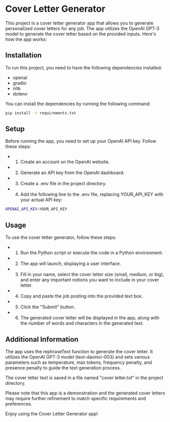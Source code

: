 # Cover Letter Generator
This project is a cover letter generator app that allows you to generate personalized cover letters for any job. The app utilizes the OpenAI GPT-3 model to generate the cover letter based on the provided inputs. Here's how the app works:


## Installation
To run this project, you need to have the following dependencies installed:

- openai
- gradio
- nltk
- dotenv

You can install the dependencies by running the following command:

```sh
pip install -r requirements.txt
```

## Setup
Before running the app, you need to set up your OpenAI API key. Follow these steps:

- 1. Create an account on the OpenAI website.
- 2. Generate an API key from the OpenAI dashboard.
- 3. Create a .env file in the project directory.
- 4. Add the following line to the .env file, replacing YOUR_API_KEY with your actual API key:

```sh
OPENAI_API_KEY=YOUR_API_KEY
```

## Usage
To use the cover letter generator, follow these steps:

- 1. Run the Python script or execute the code in a Python environment.
- 2. The app will launch, displaying a user interface.
- 3. Fill in your name, select the cover letter size (small, medium, or big), and enter any important notions you want to include in your cover letter.
- 4. Copy and paste the job posting into the provided text box.
- 5. Click the "Submit" button.
- 6. The generated cover letter will be displayed in the app, along with the number of words and characters in the generated text.

## Additional Information
The app uses the rephraseText function to generate the cover letter. It utilizes the OpenAI GPT-3 model (text-davinci-003) and sets various parameters such as temperature, max tokens, frequency penalty, and presence penalty to guide the text generation process.

The cover letter text is saved in a file named "cover letter.txt" in the project directory.

Please note that this app is a demonstration and the generated cover letters may require further refinement to match specific requirements and preferences.

Enjoy using the Cover Letter Generator app!